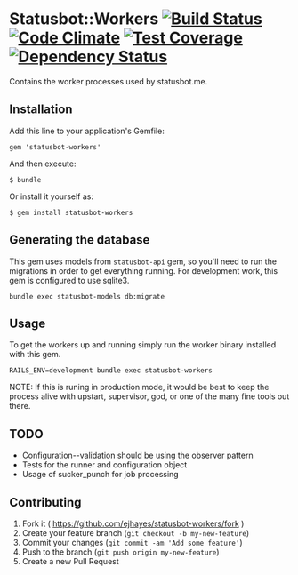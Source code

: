 # Statusbot::Workers [![Build Status](https://travis-ci.org/ejhayes/statusbot-workers.png?branch=master)](https://travis-ci.org/ejhayes/statusbot-workers) [![Code Climate](https://codeclimate.com/github/ejhayes/statusbot-workers/badges/gpa.svg)](https://codeclimate.com/github/ejhayes/statusbot-workers) [![Test Coverage](https://codeclimate.com/github/ejhayes/statusbot-workers/badges/coverage.svg)](https://codeclimate.com/github/ejhayes/statusbot-workers) [![Dependency Status](https://gemnasium.com/ejhayes/statusbot-workers.svg)](https://gemnasium.com/ejhayes/statusbot-workers)

Contains the worker processes used by statusbot.me.

## Installation

Add this line to your application's Gemfile:

    gem 'statusbot-workers'

And then execute:

    $ bundle

Or install it yourself as:

    $ gem install statusbot-workers

## Generating the database

This gem uses models from `statusbot-api` gem, so you'll need to run the migrations in order to get everything running.  For development work, this gem is configured to use sqlite3.

    bundle exec statusbot-models db:migrate

## Usage

To get the workers up and running simply run the worker binary installed with this gem.

    RAILS_ENV=development bundle exec statusbot-workers

NOTE: If this is runing in production mode, it would be best to keep the process alive with upstart, supervisor, god, or one of the many fine tools out there.

## TODO

- Configuration--validation should be using the observer pattern
- Tests for the runner and configuration object
- Usage of sucker_punch for job processing

## Contributing

1. Fork it ( https://github.com/ejhayes/statusbot-workers/fork )
2. Create your feature branch (`git checkout -b my-new-feature`)
3. Commit your changes (`git commit -am 'Add some feature'`)
4. Push to the branch (`git push origin my-new-feature`)
5. Create a new Pull Request
